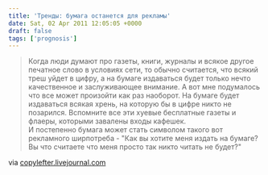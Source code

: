 ```yaml
---
title: 'Тренды: бумага останется для рекламы'
date: Sat, 02 Apr 2011 12:05:05 +0000
draft: false
tags: ['prognosis']
---
```


> Когда люди думают про газеты, книги, журналы и всякое другое печатное слово в условиях сети, то обычно считается, что всякий треш уйдет в цифру, а на бумаге издаваться будет только нечто качественное и заслуживающее внимание. А вот мне подумалось что все может произойти как раз наоборот. На бумаге будет издаваться всякая хрень, на которую бы в цифре никто не позарился. Вспомните все эти хуевые бесплатные газеты и флаеры, которыми завалены входы кафешек.  
> И постепенно бумага может стать символом такого вот рекламного ширпотреба - "Как вы хотите меня издать на бумаге? Вы что считаете что меня просто так никто читать не будет?"

via [copylefter.livejournal.com](http://copylefter.livejournal.com/127395.html)
